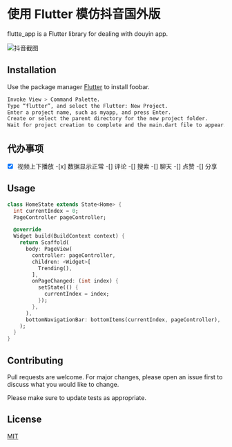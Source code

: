 # 使用 Flutter 模仿抖音国外版

flutte_app is a Flutter library for dealing with douyin app.

![抖音截图](douyin.gif)

## Installation

Use the package manager [Flutter](https://flutter.dev/) to install foobar.

```bash
Invoke View > Command Palette.
Type “flutter”, and select the Flutter: New Project.
Enter a project name, such as myapp, and press Enter.
Create or select the parent directory for the new project folder.
Wait for project creation to complete and the main.dart file to appear.
```

## 代办事项

-[x] 视频上下播放 -[x] 数据显示正常
-[] 评论
-[] 搜索
-[] 聊天
-[] 点赞
-[] 分享

## Usage

```dart
class HomeState extends State<Home> {
  int currentIndex = 0;
  PageController pageController;

  @override
  Widget build(BuildContext context) {
    return Scaffold(
      body: PageView(
        controller: pageController,
        children: <Widget>[
          Trending(),
        ],
        onPageChanged: (int index) {
          setState(() {
            currentIndex = index;
          });
        },
      ),
      bottomNavigationBar: bottomItems(currentIndex, pageController),
    );
  }
}
```

## Contributing

Pull requests are welcome. For major changes, please open an issue first to discuss what you would like to change.

Please make sure to update tests as appropriate.

## License

[MIT](https://choosealicense.com/licenses/mit/)
